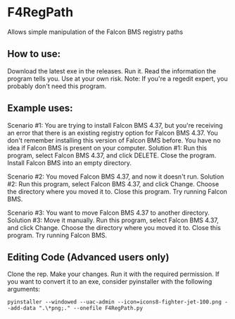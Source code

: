 # F4RegPath
Allows simple manipulation of the Falcon BMS registry paths

## How to use:

Download the latest exe in the releases. Run it. Read the information the program tells you. Use at your own risk. Note: If you're a regedit expert, you probably don't need this program.

## Example uses:

Scenario #1: You are trying to install Falcon BMS 4.37, but you're receiving an error that there is an existing registry option for Falcon BMS 4.37. You don't remember installing this version of Falcon BMS before. You have no idea if Falcon BMS is present on your computer.
Solution #1: Run this program, select Falcon BMS 4.37, and click DELETE. Close the program. Install Falcon BMS into an empty directory.

Scenario #2: You moved Falcon BMS 4.37, and now it doesn't run.
Solution #2: Run this program, select Falcon BMS 4.37, and click Change. Choose the directory where you moved it to. Close this program. Try running Falcon BMS.

Scenario #3: You want to move Falcon BMS 4.37 to another directory.
Solution #3: Move it manually. Run this program, select Falcon BMS 4.37, and click Change. Choose the directory where you moved it to. Close this program. Try running Falcon BMS.

## Editing Code (Advanced users only)

Clone the rep. Make your changes. Run it with the required permission. If you want to convert it to an exe, consider pyinstaller with the following arguments:

```
pyinstaller --windowed --uac-admin --icon=icons8-fighter-jet-100.png --add-data ".\*png;." --onefile F4RegPath.py
```
